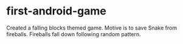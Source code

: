 # first-android-game
Created a falling blocks themed  game. Motive is to save Snake from fireballs. Fireballs fall down following random pattern. 
